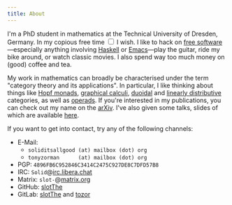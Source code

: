 ```yaml
---
title: About
---
```


I'm a PhD student in mathematics at the Technical University of Dresden,
Germany.  In my copious free time<!--
--><label for="sn-1" class="margin-toggle sidenote-number"> </label>
<input type="checkbox" id="sn-1" class="margin-toggle"/>
<span class="sidenote">
I wish.
</span>
I like to hack on [free software]—especially anything involving
[Haskell] or [Emacs]—play the guitar, ride my bike around, or watch
classic movies.  I also spend way too much money on (good) coffee and
tea.

My work in mathematics can broadly be characterised under the term
"category theory and its applications".  In particular, I like thinking
about things like [Hopf monads], [graphical calculi], [duoidal] and
[linearly distributive] categories, as well as [operads].  If you're
interested in my publications, you can check out my name on the [arXiv].
I've also given some talks, slides of which are available
[here](./research.html).

If you want to get into contact, try any of the following channels:

+ E-Mail:
  + `soliditsallgood (at) mailbox (dot) org`
  + `tonyzorman      (at) mailbox (dot) org`
+ PGP: `4896FB6C952846C3414C2475C927DE8C7DFD57B8`
+ IRC: `Solid`@[irc.libera.chat](https://libera.chat/)
+ Matrix: `slot-`@[matrix.org](https://matrix.org/)
+ GitHub: [slotThe](https://github.com/slotThe)
+ GitLab: [slotThe](https://gitlab.com/slotThe) and [tozor](https://gitlab.com/tozor)

[Emacs]: https://www.gnu.org/software/emacs/
[Haskell]: https://www.haskell.org/
[Hopf monads]: https://ncatlab.org/nlab/show/Hopf+monad
[arXiv]: https://arxiv.org/search/math?searchtype=author&query=Zorman%2C+T
[duoidal]: https://ncatlab.org/nlab/show/duoidal+category
[free software]: ./free-software.html
[graphical calculi]: https://ncatlab.org/nlab/show/string+diagram
[linearly distributive]: https://ncatlab.org/nlab/show/linearly+distributive+category
[operads]: https://ncatlab.org/nlab/show/string+diagram
